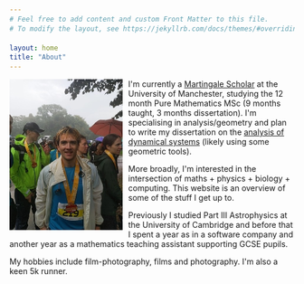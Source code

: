 ```yaml
---
# Feel free to add content and custom Front Matter to this file.
# To modify the layout, see https://jekyllrb.com/docs/themes/#overriding-theme-defaults

layout: home
title: "About"
---
```


<img src="/images/running.jpg" alt="portrait photo of me - mid 20s male, slim build. Medium length hair" style="width:200px; float:left; padding-right:10px"/>

I'm currently a <a href="https://martingale.foundation/scholarships/mathematical-sciences/">Martingale Scholar</a> at the University of Manchester, studying the 12 month Pure Mathematics MSc (9 months taught, 3 months dissertation). I'm specialising in analysis/geometry and plan to write my dissertation on the <a href="https://www.maths.manchester.ac.uk/research/themes/analysis-geometry-and-dynamical-systems/">analysis of dynamical systems</a> (likely using some geometric tools).

More broadly, I'm interested in the intersection of maths + physics + biology + computing. This website is an overview of some of the stuff I get up to.

Previously I studied Part III Astrophysics at the University of Cambridge and before that I spent a year as in a software company and another year as a mathematics teaching assistant supporting GCSE pupils. 

My hobbies include film-photography, films and photography. I'm also a keen 5k runner.


